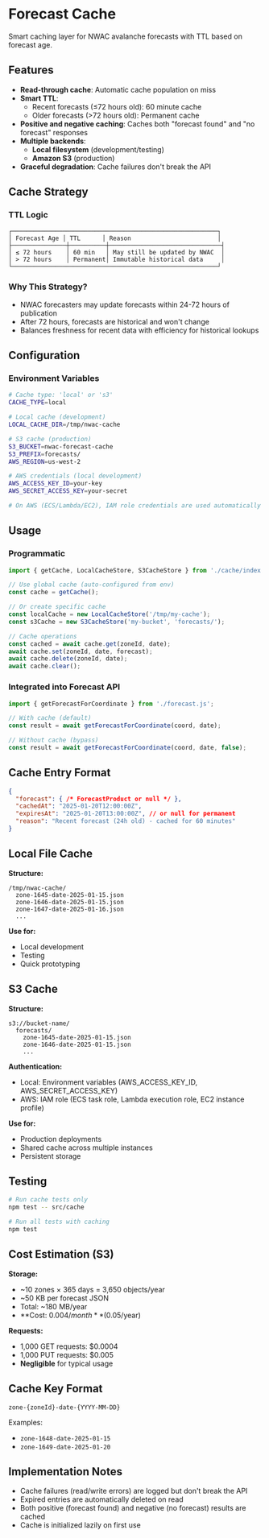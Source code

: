 # Forecast Cache

Smart caching layer for NWAC avalanche forecasts with TTL based on forecast age.

## Features

- **Read-through cache**: Automatic cache population on miss
- **Smart TTL**:
  - Recent forecasts (≤72 hours old): 60 minute cache
  - Older forecasts (>72 hours old): Permanent cache
- **Positive and negative caching**: Caches both "forecast found" and "no forecast" responses
- **Multiple backends**:
  - **Local filesystem** (development/testing)
  - **Amazon S3** (production)
- **Graceful degradation**: Cache failures don't break the API

## Cache Strategy

### TTL Logic

```
┌─────────────────────────────────────────────────────────┐
│ Forecast Age │ TTL      │ Reason                        │
├───────────────┼──────────┼───────────────────────────────┤
│ ≤ 72 hours    │ 60 min   │ May still be updated by NWAC  │
│ > 72 hours    │ Permanent│ Immutable historical data     │
└─────────────────────────────────────────────────────────┘
```

### Why This Strategy?

- NWAC forecasters may update forecasts within 24-72 hours of publication
- After 72 hours, forecasts are historical and won't change
- Balances freshness for recent data with efficiency for historical lookups

## Configuration

### Environment Variables

```bash
# Cache type: 'local' or 's3'
CACHE_TYPE=local

# Local cache (development)
LOCAL_CACHE_DIR=/tmp/nwac-cache

# S3 cache (production)
S3_BUCKET=nwac-forecast-cache
S3_PREFIX=forecasts/
AWS_REGION=us-west-2

# AWS credentials (local development)
AWS_ACCESS_KEY_ID=your-key
AWS_SECRET_ACCESS_KEY=your-secret

# On AWS (ECS/Lambda/EC2), IAM role credentials are used automatically
```

## Usage

### Programmatic

```typescript
import { getCache, LocalCacheStore, S3CacheStore } from './cache/index.js';

// Use global cache (auto-configured from env)
const cache = getCache();

// Or create specific cache
const localCache = new LocalCacheStore('/tmp/my-cache');
const s3Cache = new S3CacheStore('my-bucket', 'forecasts/');

// Cache operations
const cached = await cache.get(zoneId, date);
await cache.set(zoneId, date, forecast);
await cache.delete(zoneId, date);
await cache.clear();
```

### Integrated into Forecast API

```typescript
import { getForecastForCoordinate } from './forecast.js';

// With cache (default)
const result = await getForecastForCoordinate(coord, date);

// Without cache (bypass)
const result = await getForecastForCoordinate(coord, date, false);
```

## Cache Entry Format

```json
{
  "forecast": { /* ForecastProduct or null */ },
  "cachedAt": "2025-01-20T12:00:00Z",
  "expiresAt": "2025-01-20T13:00:00Z", // or null for permanent
  "reason": "Recent forecast (24h old) - cached for 60 minutes"
}
```

## Local File Cache

**Structure:**
```
/tmp/nwac-cache/
  zone-1645-date-2025-01-15.json
  zone-1646-date-2025-01-15.json
  zone-1647-date-2025-01-16.json
  ...
```

**Use for:**
- Local development
- Testing
- Quick prototyping

## S3 Cache

**Structure:**
```
s3://bucket-name/
  forecasts/
    zone-1645-date-2025-01-15.json
    zone-1646-date-2025-01-15.json
    ...
```

**Authentication:**
- Local: Environment variables (AWS_ACCESS_KEY_ID, AWS_SECRET_ACCESS_KEY)
- AWS: IAM role (ECS task role, Lambda execution role, EC2 instance profile)

**Use for:**
- Production deployments
- Shared cache across multiple instances
- Persistent storage

## Testing

```bash
# Run cache tests only
npm test -- src/cache

# Run all tests with caching
npm test
```

## Cost Estimation (S3)

**Storage:**
- ~10 zones × 365 days = 3,650 objects/year
- ~50 KB per forecast JSON
- Total: ~180 MB/year
- **Cost: $0.004/month** ($0.05/year)

**Requests:**
- 1,000 GET requests: $0.0004
- 1,000 PUT requests: $0.005
- **Negligible** for typical usage

## Cache Key Format

```
zone-{zoneId}-date-{YYYY-MM-DD}
```

Examples:
- `zone-1648-date-2025-01-15`
- `zone-1649-date-2025-01-20`

## Implementation Notes

- Cache failures (read/write errors) are logged but don't break the API
- Expired entries are automatically deleted on read
- Both positive (forecast found) and negative (no forecast) results are cached
- Cache is initialized lazily on first use
